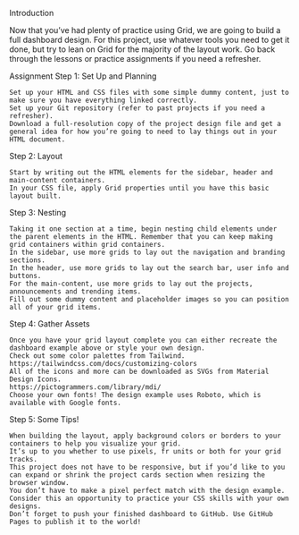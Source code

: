 
Introduction

Now that you’ve had plenty of practice using Grid, we are going to build a full dashboard design. For this project, use whatever tools you need to get it done, but try to lean on Grid for the majority of the layout work. Go back through the lessons or practice assignments if you need a refresher.

Assignment
Step 1: Set Up and Planning

    Set up your HTML and CSS files with some simple dummy content, just to make sure you have everything linked correctly.
    Set up your Git repository (refer to past projects if you need a refresher).
    Download a full-resolution copy of the project design file and get a general idea for how you’re going to need to lay things out in your HTML document.

Step 2: Layout

    Start by writing out the HTML elements for the sidebar, header and main-content containers.
    In your CSS file, apply Grid properties until you have this basic layout built.

Step 3: Nesting

    Taking it one section at a time, begin nesting child elements under the parent elements in the HTML. Remember that you can keep making grid containers within grid containers.
    In the sidebar, use more grids to lay out the navigation and branding sections.
    In the header, use more grids to lay out the search bar, user info and buttons.
    For the main-content, use more grids to lay out the projects, announcements and trending items.
    Fill out some dummy content and placeholder images so you can position all of your grid items.

Step 4: Gather Assets

    Once you have your grid layout complete you can either recreate the dashboard example above or style your own design.
    Check out some color palettes from Tailwind.
    https://tailwindcss.com/docs/customizing-colors
    All of the icons and more can be downloaded as SVGs from Material Design Icons.
    https://pictogrammers.com/library/mdi/
    Choose your own fonts! The design example uses Roboto, which is available with Google fonts.

Step 5: Some Tips!

    When building the layout, apply background colors or borders to your containers to help you visualize your grid.
    It’s up to you whether to use pixels, fr units or both for your grid tracks.
    This project does not have to be responsive, but if you’d like to you can expand or shrink the project cards section when resizing the browser window.
    You don’t have to make a pixel perfect match with the design example. Consider this an opportunity to practice your CSS skills with your own designs.
    Don’t forget to push your finished dashboard to GitHub. Use GitHub Pages to publish it to the world!

